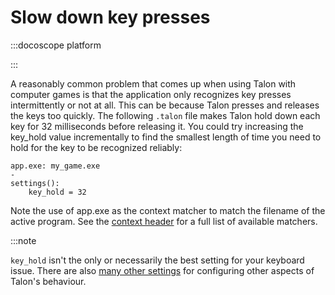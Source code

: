 # Slow down key presses

:::docoscope platform

:::

A reasonably common problem that comes up when using Talon with computer games is that the application only recognizes key presses intermittently or not at all. This can be because Talon presses and releases the keys too quickly. The following `.talon` file makes Talon hold down each key for 32 milliseconds before releasing it. You could try increasing the key_hold value incrementally to find the smallest length of time you need to hold for the key to be recognized reliably:

```talon
app.exe: my_game.exe
-
settings():
    key_hold = 32
```

Note the use of app.exe as the context matcher to match the filename of the active program. See the [context header](../TalonScript/context-header.md) for a full list of available matchers.

:::note

`key_hold` isn't the only or necessarily the best setting for your keyboard issue. There are also [many other settings](../settings.md) for configuring other aspects of Talon's behaviour.
